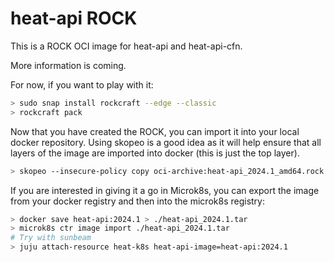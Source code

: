 # heat-api ROCK

This is a ROCK OCI image for heat-api and heat-api-cfn.

More information is coming.

For now, if you want to play with it:

```bash
> sudo snap install rockcraft --edge --classic
> rockcraft pack
```

Now that you have created the ROCK, you can import it into
your local docker repository. Using skopeo is a good idea as
it will help ensure that all layers of the image are imported
into docker (this is just the top layer).

```bash
> skopeo --insecure-policy copy oci-archive:heat-api_2024.1_amd64.rock docker-daemon:heat-api:2024.1
```

If you are interested in giving it a go in Microk8s, you can
export the image from your docker registry and then into the
microk8s registry:

```bash
> docker save heat-api:2024.1 > ./heat-api_2024.1.tar
> microk8s ctr image import ./heat-api_2024.1.tar
# Try with sunbeam
> juju attach-resource heat-k8s heat-api-image=heat-api:2024.1
```
